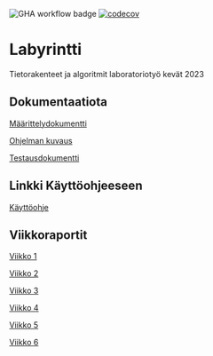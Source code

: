 ![GHA workflow badge](https://github.com/lottatan/labyrintti/workflows/CI/badge.svg)
[![codecov](https://codecov.io/gh/lottatan/labyrintti/branch/main/graph/badge.svg?token=VMWXSS7TFK)](https://codecov.io/gh/lottatan/labyrintti)

# Labyrintti

Tietorakenteet ja algoritmit laboratoriotyö kevät 2023

## Dokumentaatiota

[Määrittelydokumentti](https://github.com/lottatan/labyrintti/blob/main/dokumentaatio/maarittelydokumentti.md)

[Ohjelman kuvaus](https://github.com/lottatan/labyrintti/blob/main/dokumentaatio/kuvaus.md)

[Testausdokumentti](https://github.com/lottatan/labyrintti/blob/main/dokumentaatio/testausdokumentti.md)


## Linkki Käyttöohjeeseen

[Käyttöohje](https://github.com/lottatan/labyrintti/blob/main/dokumentaatio/kaytto_ohje.md)


## Viikkoraportit

[Viikko 1](https://github.com/lottatan/labyrintti/blob/main/dokumentaatio/viikkoraportti1.md)

[Viikko 2](https://github.com/lottatan/labyrintti/blob/main/dokumentaatio/viikkoraportti2.md)

[Viikko 3](https://github.com/lottatan/labyrintti/blob/main/dokumentaatio/viikkoraportti3.md)

[Viikko 4](https://github.com/lottatan/labyrintti/blob/main/dokumentaatio/viikkoraportti4.md)

[Viikko 5](https://github.com/lottatan/labyrintti/blob/main/dokumentaatio/viikkoraportti5.md)

[Viikko 6](https://github.com/lottatan/labyrintti/blob/main/dokumentaatio/viikkoraportti6.md)